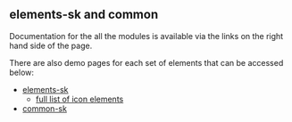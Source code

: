 <h2>elements-sk and common</h2>

Documentation for the all the modules is available via the links
on the right hand side of the page.


There are also demo pages for each set of elements that can
be accessed below:

  * [elements-sk](/elements-sk/)
      * [full list of icon elements](/elements-sk/icon-sk.html)
  * [common-sk](/common-sk/)

